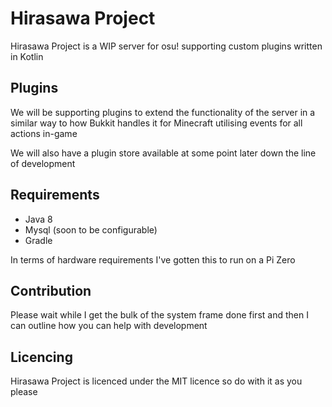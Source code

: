 # Hirasawa Project
Hirasawa Project is a WIP server for osu! supporting custom plugins written in Kotlin

## Plugins
We will be supporting plugins to extend the functionality of the server in a similar way to how Bukkit handles it for
Minecraft utilising events for all actions in-game

We will also have a plugin store available at some point later down the line of development

## Requirements
* Java 8
* Mysql (soon to be configurable)
* Gradle

In terms of hardware requirements I've gotten this to run on a Pi Zero

## Contribution
Please wait while I get the bulk of the system frame done first and then I can outline how you can help with development

## Licencing
Hirasawa Project is licenced under the MIT licence so do with it as you please